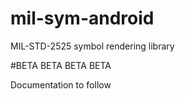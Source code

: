 mil-sym-android
===============

MIL-STD-2525 symbol rendering library

#BETA BETA BETA BETA

Documentation to follow